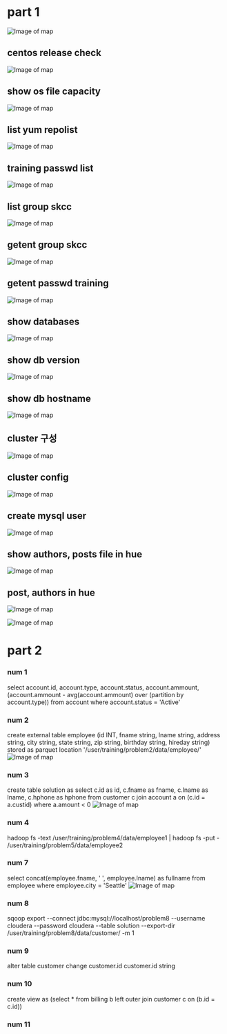 # part 1 

![Image of map](/commands.PNG)

## centos release check
![Image of map](/centos%20release.PNG)

## show os file capacity
![Image of map](/show%20file%20capa.PNG)

## list yum repolist
![Image of map](/list%20yum%20repo%20list.PNG)

## training passwd list
![Image of map](/training%20passwd%20list.PNG)

## list group skcc
![Image of map](/list%20group%20skcc.PNG)

## getent group skcc
![Image of map](/getent%20group%20skcc.PNG)

## getent passwd training
![Image of map](/getent%20passwd%20training.PNG)

## show databases
![Image of map](/show%20databases.PNG)

## show db version
![Image of map](/show%20db%20version.PNG)

## show db hostname
![Image of map](/show%20db%20hostname.PNG)

## cluster 구성
![Image of map](/cluster%20구성.PNG)

## cluster config
![Image of map](/cluster%20db%20config.PNG)

## create mysql user
![Image of map](/create%20mysql%20user.PNG)

## show authors, posts file in hue
![Image of map](/authors%20in%20hue.PNG)

## post, authors in hue
![Image of map](/posts%20in%20hue.PNG)

![Image of map](/hive%20authors%20posts.PNG)







# part 2
### num 1
select account.id, account.type, account.status, account.ammount, (account.ammount - avg(account.ammount) over (partition by account.type)) from account where account.status = 'Active'

### num 2
create external table employee (id INT, fname string, lname string, address string, city string, state string, zip string, birthday string, hireday string) stored as parquet location '/user/training/problem2/data/employee/'
![Image of map](/p2.PNG)
### num 3
create table solution as select c.id as id, c.fname as fname, c.lname as lname, c.hphone as hphone from customer c join account a on (c.id = a.custid) where a.amount < 0
![Image of map](/p3-2.PNG)

### num 4
hadoop fs -text /user/training/problem4/data/employee1 | hadoop fs -put - /user/training/problem5/data/employee2

### num 7
select concat(employee.fname, ' ', employee.lname) as fullname from employee where employee.city = 'Seattle'
![Image of map](/p7.PNG)

### num 8
sqoop export  --connect jdbc:mysql://localhost/problem8 --username cloudera --password cloudera --table solution --export-dir /user/training/problem8/data/customer/ -m 1

### num 9
alter table customer change customer.id customer.id string

### num 10
create view as (select * from billing b left outer join customer c on (b.id = c.id))

### num 11
